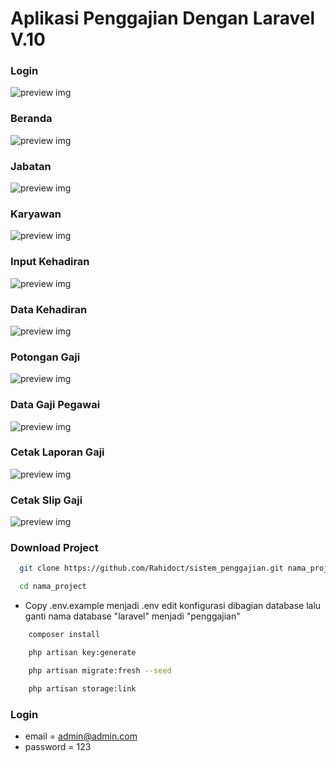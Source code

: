 # Aplikasi Penggajian Dengan Laravel V.10

### Login

![preview img](/login.jpeg)

### Beranda

![preview img](/beranda.jpeg)

### Jabatan

![preview img](/jabatan.jpeg)

### Karyawan

![preview img](/karyawan.jpeg)

### Input Kehadiran

![preview img](/input_absen.jpeg)

### Data Kehadiran

![preview img](/data_absen.jpeg)

### Potongan Gaji

![preview img](/potongan_gaji.jpeg)

### Data Gaji Pegawai

![preview img](/data_gaji.jpeg)

### Cetak Laporan Gaji

![preview img](/cetak_daftar_gaji_pegawai.jpeg)

### Cetak Slip Gaji

![preview img](/cetak_slip_gaji_pegawai.jpeg)

### Download Project

```bash
  git clone https://github.com/Rahidoct/sistem_penggajian.git nama_project
```

```bash
  cd nama_project
```

-  Copy .env.example menjadi .env edit konfigurasi dibagian database lalu ganti nama database "laravel" menjadi "penggajian"

```bash
    composer install
```

```bash
    php artisan key:generate
```

```bash
    php artisan migrate:fresh --seed
```

```bash
    php artisan storage:link
```

### Login

-   email = admin@admin.com
-   password = 123
